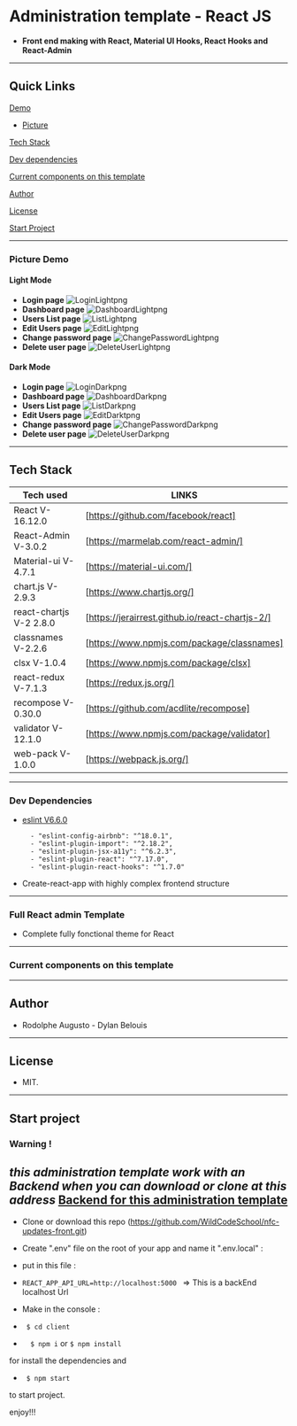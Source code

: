 
# Administration template - React JS

  

-  **Front end making with React, Material UI Hooks, React Hooks and React-Admin**

  

---  

## Quick Links


[Demo](#demo)

-  [Picture](#picture-demo)

[Tech Stack](#tech-stack)

[Dev dependencies](#Dev-dependencies)

[Current components on this template](#Current-components-on-this-template)

[Author](#author)

[License](#license)

[Start Project](#Start-project)

---

### Picture Demo

#### Light Mode	

-  **Login page**
![LoginLightpng](login-light.png)
-  **Dashboard page**
![DashboardLightpng](dashboard-light.png)
-  **Users List page**
![ListLightpng](list-with-pagination-light.png)
-  **Edit Users page**
![EditLightpng](edit-users-light.png)
-  **Change password page**
![ChangePasswordLightpng](change-password-light.png)
-  **Delete user page**
![DeleteUserLightpng](delete-with-confirmation-light.png)

  #### Dark Mode

  -  **Login page**
![LoginDarkpng](login-dark.png)
-  **Dashboard page**
![DashboardDarkpng](dashboard-dark.png)
-  **Users List page**
![ListDarkpng](list-with-pagination-dark.png)
-  **Edit Users page**
![EditDarktpng](edit-users-dark.png)
-  **Change password page**
![ChangePasswordDarkpng](change-password-dark.png)
-  **Delete user page**
![DeleteUserDarkpng](delete-with-confirmation-dark.png)

---

  

## Tech Stack
| Tech used | LINKS |
| ------ | ------ |
| React V-16.12.0 | [https://github.com/facebook/react] |
| React-Admin V-3.0.2 | [https://marmelab.com/react-admin/] |
| Material-ui V-4.7.1 | [https://material-ui.com/] |
| chart.js V-2.9.3 | [https://www.chartjs.org/] | 
| react-chartjs V-2 2.8.0 | [https://jerairrest.github.io/react-chartjs-2/] |
| classnames V-2.2.6 | [https://www.npmjs.com/package/classnames] |
| clsx V-1.0.4 | [https://www.npmjs.com/package/clsx] |
| react-redux V-7.1.3 | [https://redux.js.org/] |
| recompose V-0.30.0 | [https://github.com/acdlite/recompose] |
| validator V-12.1.0 | [https://www.npmjs.com/package/validator] |
| web-pack V-1.0.0 | [https://webpack.js.org/] |
---

### Dev Dependencies

- [eslint V6.6.0](https://eslint.org/)
		
		- "eslint-config-airbnb": "^18.0.1",
		- "eslint-plugin-import": "^2.18.2",
		- "eslint-plugin-jsx-a11y": "^6.2.3",
		- "eslint-plugin-react": "^7.17.0",
		- "eslint-plugin-react-hooks": "^1.7.0"

- Create-react-app with highly complex frontend structure

---  

### Full React admin Template

  - Complete fully fonctional theme for React


---

### Current components on this template


  

---

  

## Author

  

- Rodolphe Augusto - Dylan Belouis

  

---

  

## License

  

- MIT.

  

---

  

## Start project

### Warning ! 
***this administration template work with an Backend when you can download or clone at this address***
[Backend for this administration template](https://github.com/WildCodeSchool/nfc-updates-back.git)
---

- Clone or download this repo (https://github.com/WildCodeSchool/nfc-updates-front.git)

- Create ".env" file  on the root of your app and name it ".env.local" : 
- put in this file :
-  ``` REACT_APP_API_URL=http://localhost:5000  ```  => This is a backEnd localhost Url

- Make in the console :

-  ``` $ cd client```

-  ```  $ npm i``` or ``` $ npm install ```

for install the dependencies and

-  ``` $ npm start```

to start project.

  

enjoy!!!
